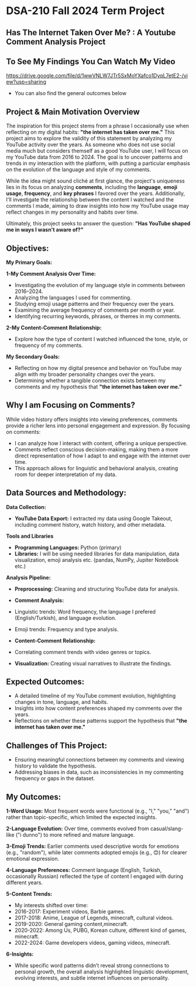 # DSA-210 Fall 2024 Term Project

## Has The Internet Taken Over Me? : A Youtube Comment Analysis Project


## To See My Findings You Can Watch My Video

https://drive.google.com/file/d/1wwVNLW7JTr5SxMoYXafco1DyqL7etE2-/view?usp=sharing
* You can also find the general outcomes below

## Project & Main Motivation Overview

The inspiration for this project stems from a phrase I occasionally use when reflecting on my digital habits: **"the internet has taken over me."** This project aims to explore the validity of this statement by analyzing my YouTube activity over the years. As someone who does not use social media much but considers themself as a good YouTube user, I will focus on my YouTube data from 2016 to 2024. The goal is to uncover patterns and trends in my interaction with the platform, with putting a particular emphasis on the evolution of the language and style of my comments.

While the idea might sound cliché at first glance, the project's uniqueness lies in its focus on analyzing **comments**, including the **language**, **emoji usage**, **frequency**, and **key phrases** I favored over the years. Additionally, I'll investigate the relationship between the content I watched and the comments I made, aiming to draw insights into how my YouTube usage may reflect changes in my personality and habits over time.

Ultimately, this project seeks to answer the question: **"Has YouTube shaped me in ways I wasn't aware of?"**

## Objectives:

**My Primary Goals:**

**1-My Comment Analysis Over Time:**
* Investigating the evolution of my language style in comments between 2016–2024.
* Analyzing the languages I used for commenting.
* Studying emoji usage patterns and their frequency over the years.
* Examining the average frequency of comments per month or year.
* Identifying recurring keywords, phrases, or themes in my comments.

**2-My Content-Comment Relationship:**
* Explore how the type of content I watched influenced the tone, style, or frequency of my comments.

**My Secondary Goals:**

* Reflecting on how my digital presence and behavior on YouTube may align with my broader personality changes over the years.
* Determining whether a tangible connection exists between my comments and my hypothesis that **"the internet has taken over me."**

## Why I am Focusing on Comments?

While video history offers insights into viewing preferences, comments provide a richer lens into personal engagement and expression. By focusing on comments:

* I can analyze how I interact with content, offering a unique perspective.
* Comments reflect conscious decision-making, making them a more direct representation of how I adapt to and engage with the internet over time.
* This approach allows for linguistic and behavioral analysis, creating room for deeper interpretation of my data.

## Data Sources and Methodology:

**Data Collection:**

* **YouTube Data Export:** I extracted my data using Google Takeout, including comment history, watch history, and other metadata.

**Tools and Libraries**
* **Programming Languages:** Python (primary)
* **Libraries:** I will be using needed libraries for data manipulation, data visualization, emoji analysis etc. (pandas, NumPy, Jupiter NoteBook etc.)


**Analysis Pipeline:**

* **Preprocessing:** Cleaning and structuring YouTube data for analysis.

* **Comment Analysis:**

* Linguistic trends: Word frequency, the language I prefered (English/Turkish), and language evolution.

* Emoji trends: Frequency and type analysis.

* **Content-Comment Relationship:**

* Correlating comment trends with video genres or topics.

* **Visualization:** Creating visual narratives to illustrate the findings.

## Expected Outcomes:

* A detailed timeline of my YouTube comment evolution, highlighting changes in tone, language, and habits.
* Insights into how content preferences shaped my comments over the years.
* Reflections on whether these patterns support the hypothesis that **"the internet has taken over me."**

## Challenges of This Project:

* Ensuring meaningful connections between my comments and viewing history to validate the hypothesis.
* Addressing biases in data, such as inconsistencies in my commenting frequency or gaps in the dataset.

## My Outcomes: ##

**1-Word Usage:** Most frequent words were functional (e.g., "I," "you," "and") rather than topic-specific, which limited the expected insights.

**2-Language Evolution:** Over time, comments evolved from casual/slang-like ("i dunno") to more refined and mature language.

**3-Emoji Trends:** Earlier comments used descriptive words for emotions (e.g., "random"), while later comments adopted emojis (e.g., 😊) for clearer emotional expression.

**4-Language Preferences:** Comment language (English, Turkish, occasionally Russian) reflected the type of content I engaged with during different years.

**5-Content Trends:**
* My interests shifted over time:
* 2016-2017: Experiment videos, Barbie games.
* 2017-2018: Anime, League of Legends, minecraft, cultural videos.
* 2019-2020: General gaming content,minecraft.
* 2020-2022: Among Us, PUBG, Korean culture, different kind of games, minecraft.
* 2022-2024: Game developers videos, gaming videos, minecraft.
  
**6-Insights:**
* While specific word patterns didn’t reveal strong connections to personal growth, the overall analysis highlighted linguistic development, evolving interests, and subtle internet influences on personality.
